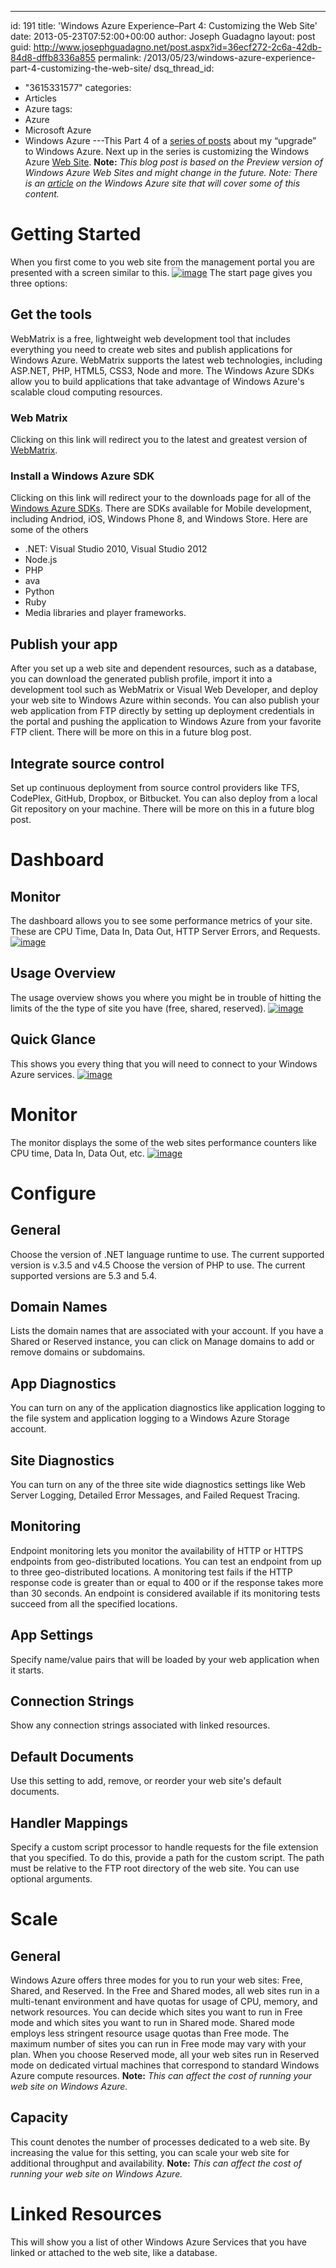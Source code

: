 ---
id: 191
title: 'Windows Azure Experience–Part 4: Customizing the Web Site'
date: 2013-05-23T07:52:00+00:00
author: Joseph Guadagno
layout: post
guid: http://www.josephguadagno.net/post.aspx?id=36ecf272-2c6a-42db-84d8-dffb8336a855
permalink: /2013/05/23/windows-azure-experience-part-4-customizing-the-web-site/
dsq_thread_id:
  - "3615331577"
categories:
  - Articles
  - Azure
tags:
  - Azure
  - Microsoft Azure
  - Windows Azure
---This Part 4 of a [series of posts](http://1222-7915.el-alt.com/post/2013/05/20/The-Windows-Azure-Experience) about my “upgrade” to Windows Azure. Next up in the series is customizing the Windows Azure [Web Site](http://www.windowsazure.com/en-us/manage/services/web-sites/). **Note:** _This blog post is based on the Preview version of Windows Azure Web Sites and might change in the future._ _Note: There is an [article](http://www.windowsazure.com/en-us/manage/services/web-sites/how-to-configure-websites/) on the Windows Azure site that will cover some of this content._

# Getting Started

When you first come to you web site from the management portal you are presented with a screen similar to this. [![image](http://1222-7915.el-alt.com/wp-content/uploads/2015/03/image_thumb_20.png "image")](http://1222-7915.el-alt.com/wp-content/uploads/2015/03/image_21.png) The start page gives you three options:

## Get the tools

WebMatrix is a free, lightweight web development tool that includes everything you need to create web sites and publish applications for Windows Azure. WebMatrix supports the latest web technologies, including ASP.NET, PHP, HTML5, CSS3, Node and more. The Windows Azure SDKs allow you to build applications that take advantage of Windows Azure's scalable cloud computing resources.

### Web Matrix

Clicking on this link will redirect you to the latest and greatest version of [WebMatrix](http://www.microsoft.com/web/webmatrix/).

### Install a Windows Azure SDK

Clicking on this link will redirect your to the downloads page for all of the [Windows Azure SDKs](http://www.windowsazure.com/en-us/downloads/?fb=en-us). There are SDKs available for Mobile development, including Andriod, iOS, Windows Phone 8, and Windows Store. Here are some of the others

*   .NET: Visual Studio 2010, Visual Studio 2012
*   Node.js
*   PHP
*   ava
*   Python
*   Ruby
*   Media libraries and player frameworks.

## Publish your app

After you set up a web site and dependent resources, such as a database, you can download the generated publish profile, import it into a development tool such as WebMatrix or Visual Web Developer, and deploy your web site to Windows Azure within seconds. You can also publish your web application from FTP directly by setting up deployment credentials in the portal and pushing the application to Windows Azure from your favorite FTP client. There will be more on this in a future blog post.

## Integrate source control

Set up continuous deployment from source control providers like TFS, CodePlex, GitHub, Dropbox, or Bitbucket. You can also deploy from a local Git repository on your machine. There will be more on this in a future blog post.

# Dashboard

## Monitor

The dashboard allows you to see some performance metrics of your site. These are CPU Time, Data In, Data Out, HTTP Server Errors, and Requests. [![image](http://1222-7915.el-alt.com/wp-content/uploads/2015/03/image_thumb_21.png "image")](http://1222-7915.el-alt.com/wp-content/uploads/2015/03/image_22.png)  

## Usage Overview

The usage overview shows you where you might be in trouble of hitting the limits of the the type of site you have (free, shared, reserved). [![image](http://1222-7915.el-alt.com/wp-content/uploads/2015/03/image_thumb_22.png "image")](http://1222-7915.el-alt.com/wp-content/uploads/2015/03/image_23.png)  

## Quick Glance

This shows you every thing that you will need to connect to your Windows Azure services. [![image](http://1222-7915.el-alt.com/wp-content/uploads/2015/03/image_thumb_23.png "image")](http://1222-7915.el-alt.com/wp-content/uploads/2015/03/image_24.png)

# Monitor

The monitor displays the some of the web sites performance counters like CPU time, Data In, Data Out, etc. [![image](http://1222-7915.el-alt.com/wp-content/uploads/2015/03/image_thumb_24.png "image")](http://1222-7915.el-alt.com/wp-content/uploads/2015/03/image_25.png)

# Configure

## General

Choose the version of .NET language runtime to use. The current supported version is v.3.5 and v4.5 Choose the version of PHP to use. The current supported versions are 5.3 and 5.4.

## Domain Names

Lists the domain names that are associated with your account. If you have a Shared or Reserved instance, you can click on Manage domains to add or remove domains or subdomains.

## App Diagnostics

You can turn on any of the application diagnostics like application logging to the file system and application logging to a Windows Azure Storage account.

## Site Diagnostics

You can turn on any of the three site wide diagnostics settings like Web Server Logging, Detailed Error Messages, and Failed Request Tracing.

## Monitoring

Endpoint monitoring lets you monitor the availability of HTTP or HTTPS endpoints from geo-distributed locations. You can test an endpoint from up to three geo-distributed locations. A monitoring test fails if the HTTP response code is greater than or equal to 400 or if the response takes more than 30 seconds. An endpoint is considered available if its monitoring tests succeed from all the specified locations.

## App Settings

Specify name/value pairs that will be loaded by your web application when it starts.

## Connection Strings

Show any connection strings associated with linked resources.

## Default Documents

Use this setting to add, remove, or reorder your web site's default documents.

## Handler Mappings

Specify a custom script processor to handle requests for the file extension that you specified. To do this, provide a path for the custom script. The path must be relative to the FTP root directory of the web site. You can use optional arguments.

# Scale

## General

Windows Azure offers three modes for you to run your web sites: Free, Shared, and Reserved. In the Free and Shared modes, all web sites run in a multi-tenant environment and have quotas for usage of CPU, memory, and network resources. You can decide which sites you want to run in Free mode and which sites you want to run in Shared mode. Shared mode employs less stringent resource usage quotas than Free mode. The maximum number of sites you can run in Free mode may vary with your plan. When you choose Reserved mode, all your web sites run in Reserved mode on dedicated virtual machines that correspond to standard Windows Azure compute resources. **Note:** _This can affect the cost of running your web site on Windows Azure._

## Capacity

This count denotes the number of processes dedicated to a web site. By increasing the value for this setting, you can scale your web site for additional throughput and availability. **Note:** _This can affect the cost of running your web site on Windows Azure._

# Linked Resources

This will show you a list of other Windows Azure Services that you have linked or attached to the web site, like a database.